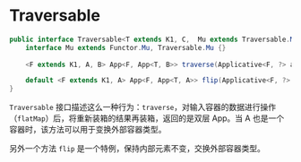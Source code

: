 # Traversable

```java
public interface Traversable<T extends K1, C,  Mu extends Traversable.Mu> extends Functor<T, Mu> {
    interface Mu extends Functor.Mu, Traversable.Mu {}
  
    <F extends K1, A, B> App<F, App<T, B>> traverse(Applicative<F, ?> applicative, Function<A, App<F, B>> function, App<T, A> input);

    default <F extends K1, A> App<F, App<T, A>> flip(Applicative<F, ?> applicative, App<T, App<F, A>> input);
}
```

`Traversable` 接口描述这么一种行为：`traverse`，对输入容器的数据进行操作（`flatMap`）后，将重新装箱的结果再装箱，返回的是双层 App。当 A 也是一个容器时，该方法可以用于变换外部容器类型。

另外一个方法 `flip` 是一个特例，保持内部元素不变，交换外部容器类型。
